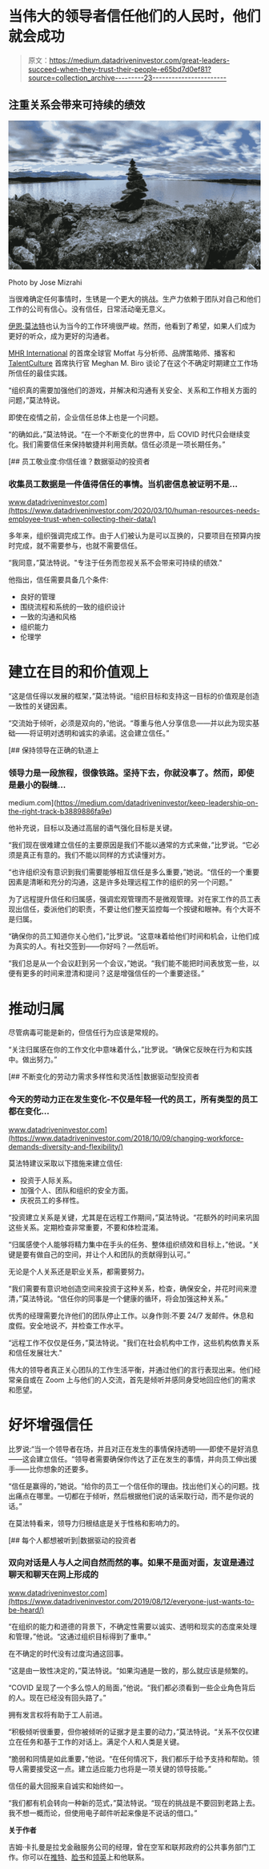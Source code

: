 # 当伟大的领导者信任他们的人民时，他们就会成功

> 原文：<https://medium.datadriveninvestor.com/great-leaders-succeed-when-they-trust-their-people-e65bd7d0ef81?source=collection_archive---------23----------------------->

## 注重关系会带来可持续的绩效

![](img/c431f670ba087625a27316a05a4d9ef5.png)

Photo by Jose Mizrahi

当很难确定任何事情时，生锈是一个更大的挑战。生产力依赖于团队对自己和他们工作的公司有信心。没有信任，日常活动毫无意义。

[伊恩·莫法特](https://twitter.com/imoff333/)也认为当今的工作环境很严峻。然而，他看到了希望，如果人们成为更好的听众，成为更好的沟通者。

[MHR International](https://twitter.com/mhr_solutions/) 的首席全球官 Moffat 与分析师、品牌策略师、播客和 [TalentCulture](https://twitter.com/TalentCulture) 首席执行官 Meghan M. Biro 谈论了在这个不确定时期建立工作场所信任的最佳实践。

“组织真的需要加强他们的游戏，并解决和沟通有关安全、关系和工作相关方面的问题，”莫法特说。

即使在疫情之前，企业信任总体上也是一个问题。

“的确如此，”莫法特说。“在一个不断变化的世界中，后 COVID 时代只会继续变化。我们需要信任来保持敏捷并利用贡献。信任必须是一项长期任务。”

[](https://www.datadriveninvestor.com/2020/03/10/human-resources-needs-employee-trust-when-collecting-their-data/) [## 员工敬业度:你信任谁？数据驱动的投资者

### 收集员工数据是一件值得信任的事情。当机密信息被证明不是…

www.datadriveninvestor.com](https://www.datadriveninvestor.com/2020/03/10/human-resources-needs-employee-trust-when-collecting-their-data/) 

多年来，组织强调完成工作。由于人们被认为是可以互换的，只要项目在预算内按时完成，就不需要参与，也就不需要信任。

“我同意，”莫法特说。"专注于任务而忽视关系不会带来可持续的绩效."

他指出，信任需要具备几个条件:

*   良好的管理
*   围绕流程和系统的一致的组织设计
*   一致的沟通和风格
*   组织能力
*   伦理学

# **建立在目的和价值观上**

“这是信任得以发展的框架，”莫法特说。“组织目标和支持这一目标的价值观是创造一致性的关键因素。

“交流始于倾听，必须是双向的，”他说。“尊重与他人分享信息——并以此为现实基础——将证明对透明和诚实的承诺。这会建立信任。”

[](https://medium.com/datadriveninvestor/keep-leadership-on-the-right-track-b3889886fa9e) [## 保持领导在正确的轨道上

### 领导力是一段旅程，很像铁路。坚持下去，你就没事了。然而，即使是最小的裂缝…

medium.com](https://medium.com/datadriveninvestor/keep-leadership-on-the-right-track-b3889886fa9e) 

他补充说，目标以及通过高层的语气强化目标是关键。

“我们现在很难建立信任的主要原因是我们不能以通常的方式来做，”比罗说。“它必须是真正有意的。我们不能以同样的方式读懂对方。

“也许组织没有意识到我们需要能够相互信任是多么重要，”她说。“信任的一个重要因素是清晰和充分的沟通，这是许多处理远程工作的组织的另一个问题。”

为了远程提升信任和归属感，强调宏观管理而不是微观管理。对在家工作的员工表现出信任，委派他们的职责，不要让他们整天监控每一个按键和眼神。有个大哥不是归属。

“确保你的员工知道你关心他们，”比罗说。“这意味着给他们时间和机会，让他们成为真实的人。有社交签到——你好吗？—然后听。

“我们总是从一个会议赶到另一个会议，”她说。“我们能不能把时间表放宽一些，以便有更多的时间来澄清和提问？这是增强信任的一个重要途径。”

# **推动归属**

尽管病毒可能是新的，但信任行为应该是常规的。

“关注归属感在你的工作文化中意味着什么，”比罗说。“确保它反映在行为和实践中。做出努力。”

[](https://www.datadriveninvestor.com/2018/10/09/changing-workforce-demands-diversity-and-flexibility/) [## 不断变化的劳动力需求多样性和灵活性|数据驱动型投资者

### 今天的劳动力正在发生变化-不仅是年轻一代的员工，所有类型的员工都在变化…

www.datadriveninvestor.com](https://www.datadriveninvestor.com/2018/10/09/changing-workforce-demands-diversity-and-flexibility/) 

莫法特建议采取以下措施来建立信任:

*   投资于人际关系。
*   加强个人、团队和组织的安全方面。
*   庆祝员工的多样性。

“投资建立关系是关键，尤其是在远程工作期间，”莫法特说。“花额外的时间来巩固这些关系。定期检查非常重要，不要和体检混淆。

“归属感使个人能够将精力集中在手头的任务、整体组织绩效和目标上，”他说。“关键是要有做自己的空间，并让个人和团队的贡献得到认可。”

无论是个人关系还是职业关系，都需要努力。

“我们需要有意识地创造空间来投资于这种关系，检查，确保安全，并花时间来澄清，”莫法特说。“信任你的同事是一个健康的循环，将会加强这种关系。”

优秀的经理需要允许他们的团队停止工作。以身作则:不要 24/7 发邮件。休息和度假。安全地说*不*，并检查工作水平。

“远程工作不仅仅是任务，”莫法特说。"我们在社会机构中工作，这些机构依靠关系和信任发展壮大."

伟大的领导者真正关心团队的工作生活平衡，并通过他们的言行表现出来。他们经常亲自或在 Zoom 上与他们的人交流，首先是倾听并感同身受地回应他们的需求和愿望。

# **好坏增强信任**

比罗说:“当一个领导者在场，并且对正在发生的事情保持透明——即使不是好消息——这会建立信任。“领导者需要确保你传达了正在发生的事情，并向员工伸出援手——比你想象的还要多。

“信任是赢得的，”她说。“给你的员工一个信任你的理由。找出他们关心的问题。找出痛点在哪里。一切都在于倾听，然后根据他们说的话采取行动，而不是你说的话。”

在莫法特看来，领导力归根结底是关于性格和影响力的。

[](https://www.datadriveninvestor.com/2019/08/12/everyone-just-wants-to-be-heard/) [## 每个人都想被听到|数据驱动的投资者

### 双向对话是人与人之间自然而然的事。如果不是面对面，友谊是通过聊天和聊天在网上形成的

www.datadriveninvestor.com](https://www.datadriveninvestor.com/2019/08/12/everyone-just-wants-to-be-heard/) 

“在组织的能力和道德的背景下，不确定性需要以诚实、透明和现实的态度来处理和管理，”他说。“这通过组织目标得到了重申。”

在不确定的时代没有过度沟通这回事。

“这是由一致性决定的，”莫法特说。“如果沟通是一致的，那么就应该是频繁的。

“COVID 呈现了一个多么惊人的局面，”他说。“我们都必须看到一些企业角色背后的人。现在已经没有回头路了。”

拥有发言权将有助于工人前进。

“积极倾听很重要，但你被倾听的证据才是主要的动力，”莫法特说。“关系不仅仅建立在任务和基于工作的对话上。满足个人和人类是关键。

“脆弱和同情是如此重要，”他说。“在任何情况下，我们都乐于给予支持和帮助。领导人需要接受这一点。建立适应能力也将是一项关键的领导技能。”

信任的最大回报来自诚实和始终如一。

“我们都有机会转向一种新的范式，”莫法特说。“现在的挑战是不要回到老路上去。我不想一概而论，但使用电子邮件听起来像是不说话的借口。”

**关于作者**

吉姆·卡扎曼是拉戈金融服务公司的经理，曾在空军和联邦政府的公共事务部门工作。你可以在[推特](https://twitter.com/JKatzaman)、[脸书](https://www.facebook.com/jim.katzaman)和[领英](https://www.linkedin.com/in/jim-katzaman-33641b21/)上和他联系。